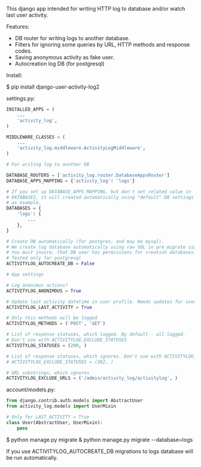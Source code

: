 This django app intended for writing HTTP log to database and/or watch last user activity.

Features:
- DB router for writing logs to another database.
- Filters for ignoring some queries by URL, HTTP methods and response codes.
- Saving anonymous activity as fake user.
- Autocreation log DB (for postgresql)

Install:

$ pip install django-user-activity-log2

settings.py:


```python
INSTALLED_APPS = (
    ...
    'activity_log',
)

MIDDLEWARE_CLASSES = (
    ...
    'activity_log.middleware.ActivityLogMiddleware',
)

# For writing log to another DB

DATABASE_ROUTERS = ['activity_log.router.DatabaseAppsRouter']
DATABASE_APPS_MAPPING = {'activity_log': 'logs'}

# If you set up DATABASE_APPS_MAPPING, but don't set related value in
# DATABASES, it will created automatically using "default" DB settings
# as example.
DATABASES = {
    'logs': {
        ...
    },
}

# Create DB automatically (for postgres, and may be mysql).
# We create log database automatically using raw SQL in pre_migrate signal.
# You must insure, that DB user has permissions for creation databases. 
# Tested only for postgresql
ACTIVITYLOG_AUTOCREATE_DB = False

# App settings

# Log anonimus actions?
ACTIVITYLOG_ANONIMOUS = True

# Update last activity datetime in user profile. Needs updates for user model.
ACTIVITYLOG_LAST_ACTIVITY = True

# Only this methods will be logged
ACTIVITYLOG_METHODS = ('POST', 'GET')

# List of response statuses, which logged. By default - all logged.
# Don't use with ACTIVITYLOG_EXCLUDE_STATUSES
ACTIVITYLOG_STATUSES = (200, )

# List of response statuses, which ignores. Don't use with ACTIVITYLOG_STATUSES
# ACTIVITYLOG_EXCLUDE_STATUSES = (302, )

# URL substrings, which ignores
ACTIVITYLOG_EXCLUDE_URLS = ('/admin/activity_log/activitylog', )
```

account/models.py:

```python
from django.contrib.auth.models import AbstractUser
from activity_log.models import UserMixin

# Only for LAST_ACTIVITY = True
class User(AbstractUser, UserMixin):
    pass
```

$ python manage.py migrate & python manage.py migrate --database=logs

If you use ACTIVITYLOG_AUTOCREATE_DB migrations to logs database 
will be run automatically.
